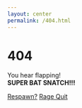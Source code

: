 ```yaml
---
layout: center
permalink: /404.html
---
```


# 404

You hear flapping!<br>
**SUPER BAT SNATCH!!!**

<div class="mt3">
  <a href="{{ site.baseurl }}/" class="button button-blue button-big">Respawn?</a>
  <a href="http://random.cat/" class="button button-blue button-big">Rage Quit</a>
</div>
